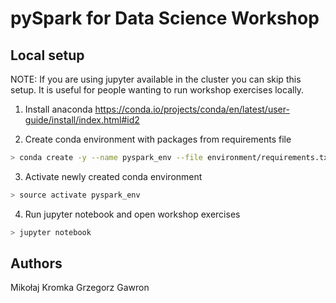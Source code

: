 # pySpark for Data Science Workshop
## Local setup
NOTE: If you are using jupyter available in the cluster you can skip this setup. It is useful for people wanting to run workshop exercises locally.

1. Install anaconda  https://conda.io/projects/conda/en/latest/user-guide/install/index.html#id2

2. Create conda environment with packages from requirements file
```bash
> conda create -y --name pyspark_env --file environment/requirements.txt
```

3. Activate newly created conda environment
```bash
> source activate pyspark_env
```

4. Run jupyter notebook and open workshop exercises
```bash
> jupyter notebook
```

## Authors
Mikołaj Kromka
Grzegorz Gawron
